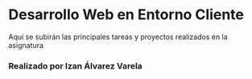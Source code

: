 # Desarrollo Web en Entorno Cliente

Aquí se subirán las principales tareas y proyectos realizados en la asignatura

### Realizado por Izan Álvarez Varela

